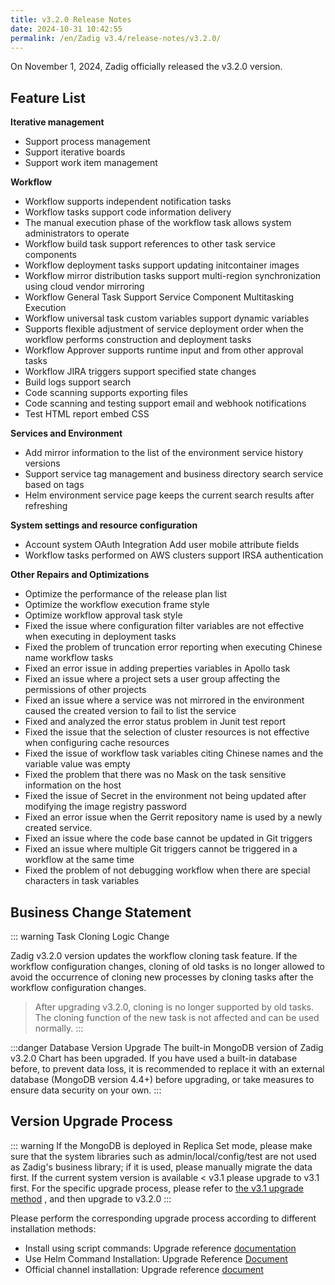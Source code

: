 ```yaml
---
title: v3.2.0 Release Notes
date: 2024-10-31 10:42:55
permalink: /en/Zadig v3.4/release-notes/v3.2.0/
---
```


On November 1, 2024, Zadig officially released the v3.2.0 version.

## Feature List

**Iterative management**
- Support process management
- Support iterative boards
- Support work item management

**Workflow**
- Workflow supports independent notification tasks
- Workflow tasks support code information delivery
- The manual execution phase of the workflow task allows system administrators to operate
- Workflow build task support references to other task service components
- Workflow deployment tasks support updating initcontainer images
- Workflow mirror distribution tasks support multi-region synchronization using cloud vendor mirroring
- Workflow General Task Support Service Component Multitasking Execution
- Workflow universal task custom variables support dynamic variables
- Supports flexible adjustment of service deployment order when the workflow performs construction and deployment tasks
- Workflow Approver supports runtime input and from other approval tasks
- Workflow JIRA triggers support specified state changes
- Build logs support search
- Code scanning supports exporting files
- Code scanning and testing support email and webhook notifications
- Test HTML report embed CSS

**Services and Environment**
- Add mirror information to the list of the environment service history versions
- Support service tag management and business directory search service based on tags
- Helm environment service page keeps the current search results after refreshing

**System settings and resource configuration**
- Account system OAuth Integration Add user mobile attribute fields
- Workflow tasks performed on AWS clusters support IRSA authentication

**Other Repairs and Optimizations**
- Optimize the performance of the release plan list
- Optimize the workflow execution frame style
- Optimize workflow approval task style
- Fixed the issue where configuration filter variables are not effective when executing in deployment tasks
- Fixed the problem of truncation error reporting when executing Chinese name workflow tasks
- Fixed an error issue in adding preperties variables in Apollo task
- Fixed an issue where a project sets a user group affecting the permissions of other projects
- Fixed an issue where a service was not mirrored in the environment caused the created version to fail to list the service
- Fixed and analyzed the error status problem in Junit test report
- Fixed the issue that the selection of cluster resources is not effective when configuring cache resources
- Fixed the issue of workflow task variables citing Chinese names and the variable value was empty
- Fixed the problem that there was no Mask on the task sensitive information on the host
- Fixed the issue of Secret in the environment not being updated after modifying the image registry password
- Fixed an error issue when the Gerrit repository name is used by a newly created service.
- Fixed an issue where the code base cannot be updated in Git triggers
- Fixed an issue where multiple Git triggers cannot be triggered in a workflow at the same time
- Fixed the problem of not debugging workflow when there are special characters in task variables

## Business Change Statement
::: warning Task Cloning Logic Change

Zadig v3.2.0 version updates the workflow cloning task feature. If the workflow configuration changes, cloning of old tasks is no longer allowed to avoid the occurrence of cloning new processes by cloning tasks after the workflow configuration changes.

> After upgrading v3.2.0, cloning is no longer supported by old tasks. The cloning function of the new task is not affected and can be used normally.
:::

:::danger Database Version Upgrade
The built-in MongoDB version of Zadig v3.2.0 Chart has been upgraded. If you have used a built-in database before, to prevent data loss, it is recommended to replace it with an external database (MongoDB version 4.4+) before upgrading, or take measures to ensure data security on your own.
:::

## Version Upgrade Process

::: warning
If the MongoDB is deployed in Replica Set mode, please make sure that the system libraries such as admin/local/config/test are not used as Zadig's business library; if it is used, please manually migrate the data first.
If the current system version is available < v3.1 please upgrade to v3.1 first. For the specific upgrade process, please refer to [the v3.1 upgrade method](/Zadig%20v3.1/release-notes/v3.1.0/#%E7%89%88%E6%9C%AC%E5%8D%87%E7%BA%A7%E8%BF%87%E7%A8%8B) , and then upgrade to v3.2.0
:::

Please perform the corresponding upgrade process according to different installation methods:

- Install using script commands: Upgrade reference [documentation](/Zadig%20v3.2/install/helm-deploy/#%E5%8D%87%E7%BA%A7)
- Use Helm Command Installation: Upgrade Reference [Document](/Zadig%20v3.2/install/helm-deploy/#%E5%8D%87%E7%BA%A7)
- Official channel installation: Upgrade reference [document](/Zadig%20v3.2/stable/install/#%E5%8D%87%E7%BA%A7)